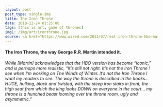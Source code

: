 ```yaml
---
layout: post
post_type: single-img
title: The Iron Throne
date: 2018-12-24 01:25:00
tags: [this is art, game of thrones]
img1: /img/art/ironthrone.jpg
source: <a href="https://www.wired.com/2013/07/real-iron-throne-hbo-martin/" target="_blank" rel="nofollow">Wired</a>
---
```

#### The Iron Throne, the way George R.R. Martin intended it.

*While [Martin] acknowledges that the HBO version has become “iconic,” and is perhaps more realistic, “It’s still not right. It’s not the Iron Throne I see when I’m working on The Winds of Winter. It’s not the Iron Throne I want my readers to see. The way the throne is described in the books… HUGE, hulking, black and twisted, with the steep iron stairs in front, the high seat from which the king looks DOWN on everyone in the court… my throne is a hunched beast looming over the throne room, ugly and asymmetric.”*
